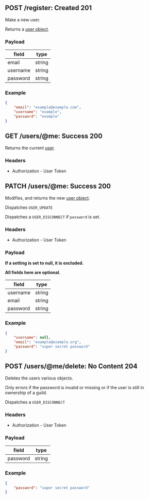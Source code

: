 ## POST /register: Created 201
Make a new user.

Returns a [user object](../../objects/user.md#user-object).

### Payload

| field     | type   |
| --------- | ------ |
| email     | string |
| username  | string |
| password  | string |

### Example

```json
{
    "email": "example@example.com",
    "username": "example",
    "password": "example"
}
```

## GET /users/@me: Success 200
Returns the current [user](../../objects/user.md#user-object).

### Headers

* Authorization - User Token

## PATCH /users/@me: Success 200
Modifies, and returns the new [user object](../../objects/user.md#user-object).

Dispatches `USER_UPDATE`

Dispatches a `USER_DISCONNECT` if `password` is set.

### Headers

* Authorization - User Token

### Payload

**If a setting is set to null, it is excluded.**

**All fields here are optional.**

| field    | type   |
| -------- | ------ |
| username | string |
| email    | string |
| password | string |

### Example

```json
{
    "username": null,
    "email": "example@example.org",
    "password": "super secret password"
}
```

## POST /users/@me/delete: No Content 204
Deletes the users various objects.

Only errors if the password is invalid or missing or if the user is still in ownership of a guild.

Dispatches a `USER_DISCONNECT`

### Headers

* Authorization - User Token

### Payload

| field    | type   |
| -------- | ------ |
| password | string |

### Example

```json
{
    "password": "super secret password"
}
```